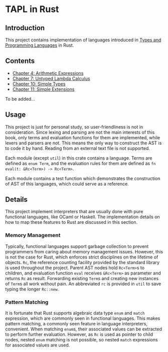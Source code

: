 # TAPL in Rust

## Introduction

This project contains implementation of languages introduced in [Types and Programming Languages](https://www.cis.upenn.edu/~bcpierce/tapl/) in Rust. 

## Contents

* [Chapter 4: Arithmetic Expressions](src/arith.rs)
* [Chapter 7: Untyped Lambda Calculus](src/untyped.rs)
* [Chapter 10: Simple Types](src/simple_bool.rs)
* [Chapter 11: Simple Extensions](src/full_simple.rs)

To be added...

## Usage

This project is just for personal study, so user-friendliness is not in consideration. Since lexing and parsing are not the main interests of this book, only terms and evaluation functions for them are implemented, while lexers and parsers are not. This means the only way to construct the AST is to code it by hand. Reading from an external text file is not supported.

Each module (except `util`) in this crate contains a language. Terms are defined as `enum Term`, and the evaluation rules for them are defined as `fn eval(t: &Rc<Term>) -> Rc<Term>`. 

Each module contains a test function which demonstrates the construction of AST of this languages, which could serve as a reference.

## Details

This project implement interpreters that are usually done with pure functional languages, like OCaml or Haskell. The implementation details on how to map these features to Rust are discussed in this section.

### Memory Management

Typically, functional languages support garbage collection to prevent programmers from caring about memory management issues. However, this is not the case for Rust, which enforces strict disciplines on the lifetime of objects. `Rc`, the reference counting facility provided by the standard library is used throughout the project. Parent AST nodes hold `Rc<Term>`s to children, and evaluation function `eval` receives `&Rc<Term>` as parameter and returns `Rc` as result. Forwarding existing `Term`s and creating new instances of `Term`s all work without pain. An abbreviated `rc` is provided in `util` to save typing the longer `Rc::new`.

### Pattern Matching

It is fortunate that Rust supports algebraic data type `enum` and `match` expression, which are commonly seen in functional languages. This makes pattern matching, a commonly seen feature in language interpreters, convenient. When matching `enum`s, their associated values can be extracted to perform further evaluation. However, as `Rc` is used as pointer to child nodes, nested `enum` matching is not possible, so nested `match` expressions for associated values are used. 
